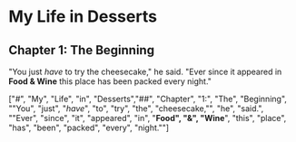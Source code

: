 # My Life in Desserts

## Chapter 1: The Beginning

"You just *have* to try the cheesecake," he said. "Ever since it appeared in
**Food & Wine** this place has been packed every night."

["#", "My", "Life", "in", "Desserts","##", "Chapter", "1:", "The", "Beginning",
"\"You", "just", "*have*", "to", "try", "the", "cheesecake,\"", "he", "said.",
"\"Ever", "since", "it", "appeared", "in", "**Food", "&", "Wine**", "this",
"place", "has", "been", "packed", "every", "night.\""]
